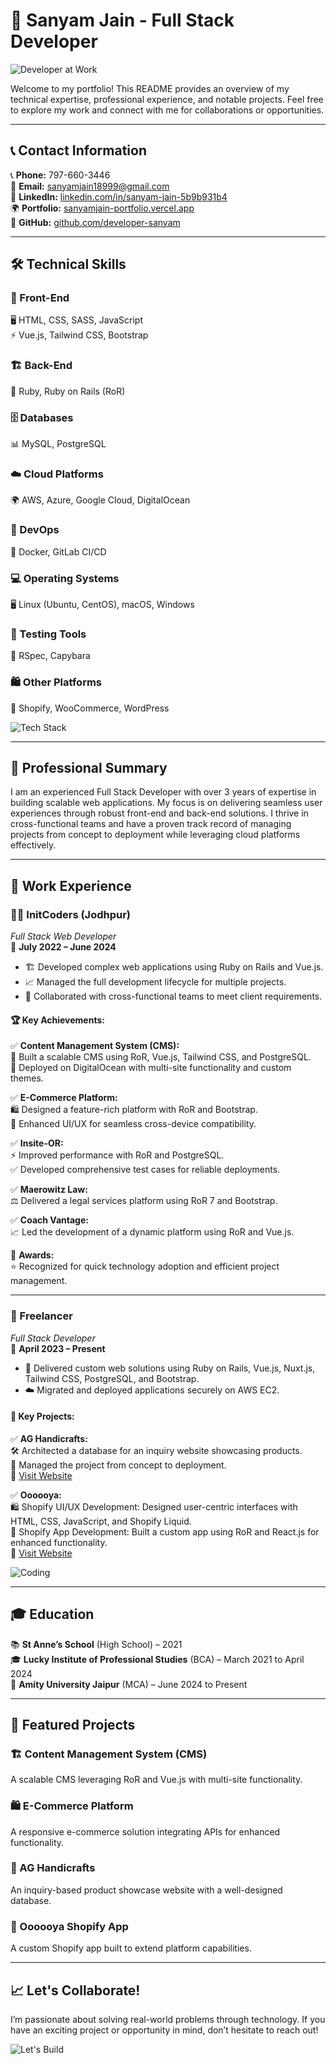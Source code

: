 # 🚀 Sanyam Jain - Full Stack Developer

![Developer at Work](https://media.giphy.com/media/qgQUggAC3Pfv687qPC/giphy.gif)

Welcome to my portfolio! This README provides an overview of my technical expertise, professional experience, and notable projects. Feel free to explore my work and connect with me for collaborations or opportunities.

---

## 📞 Contact Information

📞 **Phone:** 797-660-3446  
📧 **Email:** sanyamjain18999@gmail.com  
🔗 **LinkedIn:** [linkedin.com/in/sanyam-jain-5b9b931b4](https://linkedin.com/in/sanyam-jain-5b9b931b4)  
🌍 **Portfolio:** [sanyamjain-portfolio.vercel.app](https://sanyamjain-portfolio.vercel.app/)  
🐙 **GitHub:** [github.com/developer-sanyam](https://github.com/developer-sanyam)  

---

## 🛠️ Technical Skills

### 🎨 Front-End
🖥️ HTML, CSS, SASS, JavaScript  
⚡ Vue.js, Tailwind CSS, Bootstrap  

### 🏗️ Back-End
💎 Ruby, Ruby on Rails (RoR)  

### 🗄️ Databases
📊 MySQL, PostgreSQL  

### ☁️ Cloud Platforms
🌍 AWS, Azure, Google Cloud, DigitalOcean  

### 🔧 DevOps
🐳 Docker, GitLab CI/CD  

### 💻 Operating Systems
🖥️ Linux (Ubuntu, CentOS), macOS, Windows  

### 🧪 Testing Tools
🧬 RSpec, Capybara  

### 🛍️ Other Platforms
🛒 Shopify, WooCommerce, WordPress  

![Tech Stack](https://media.giphy.com/media/ZVik7pBtu9dNS/giphy.gif)

---

## 🌟 Professional Summary

I am an experienced Full Stack Developer with over 3 years of expertise in building scalable web applications. My focus is on delivering seamless user experiences through robust front-end and back-end solutions. I thrive in cross-functional teams and have a proven track record of managing projects from concept to deployment while leveraging cloud platforms effectively.

---

## 💼 Work Experience

### **👨‍💻 InitCoders** (Jodhpur)  
*Full Stack Web Developer*  
📅 **July 2022 – June 2024**

- 🏗️ Developed complex web applications using Ruby on Rails and Vue.js.
- 📈 Managed the full development lifecycle for multiple projects.
- 🤝 Collaborated with cross-functional teams to meet client requirements.

#### 🏆 Key Achievements:
✅ **Content Management System (CMS):**  
🚀 Built a scalable CMS using RoR, Vue.js, Tailwind CSS, and PostgreSQL.  
📌 Deployed on DigitalOcean with multi-site functionality and custom themes.  

✅ **E-Commerce Platform:**  
🛍️ Designed a feature-rich platform with RoR and Bootstrap.  
📱 Enhanced UI/UX for seamless cross-device compatibility.  

✅ **Insite-OR:**  
⚡ Improved performance with RoR and PostgreSQL.  
✅ Developed comprehensive test cases for reliable deployments.  

✅ **Maerowitz Law:**  
⚖️ Delivered a legal services platform using RoR 7 and Bootstrap.  

✅ **Coach Vantage:**  
📈 Led the development of a dynamic platform using RoR and Vue.js.  

🏅 **Awards:**  
⭐ Recognized for quick technology adoption and efficient project management.  

---

### **🎯 Freelancer**  
*Full Stack Developer*  
📅 **April 2023 – Present**

- 🚀 Delivered custom web solutions using Ruby on Rails, Vue.js, Nuxt.js, Tailwind CSS, PostgreSQL, and Bootstrap.
- ☁️ Migrated and deployed applications securely on AWS EC2.

#### 🎯 Key Projects:

✅ **AG Handicrafts:**  
🛠️ Architected a database for an inquiry website showcasing products.  
🚀 Managed the project from concept to deployment.  
🔗 [Visit Website](https://aghandicrafts.com)

✅ **Oooooya:**  
🛍️ Shopify UI/UX Development: Designed user-centric interfaces with HTML, CSS, JavaScript, and Shopify Liquid.  
🔧 Shopify App Development: Built a custom app using RoR and React.js for enhanced functionality.  
🔗 [Visit Website](https://oooooya.com)

![Coding](https://media.giphy.com/media/Y4bzv6DYbYztE/giphy.gif)

---

## 🎓 Education

📚 **St Anne’s School** (High School) – 2021  
🎓 **Lucky Institute of Professional Studies** (BCA) – March 2021 to April 2024  
🏫 **Amity University Jaipur** (MCA) – June 2024 to Present  

---

## 🚀 Featured Projects

### 🏗️ Content Management System (CMS)
A scalable CMS leveraging RoR and Vue.js with multi-site functionality.

### 🛍️ E-Commerce Platform
A responsive e-commerce solution integrating APIs for enhanced functionality.

### 🏺 AG Handicrafts
An inquiry-based product showcase website with a well-designed database.

### 🛒 Oooooya Shopify App
A custom Shopify app built to extend platform capabilities.

---

## 📈 Let's Collaborate!

I’m passionate about solving real-world problems through technology. If you have an exciting project or opportunity in mind, don’t hesitate to reach out!

![Let's Build](https://media.giphy.com/media/l2JehQ2GitHGdVG9y/giphy.gif)

